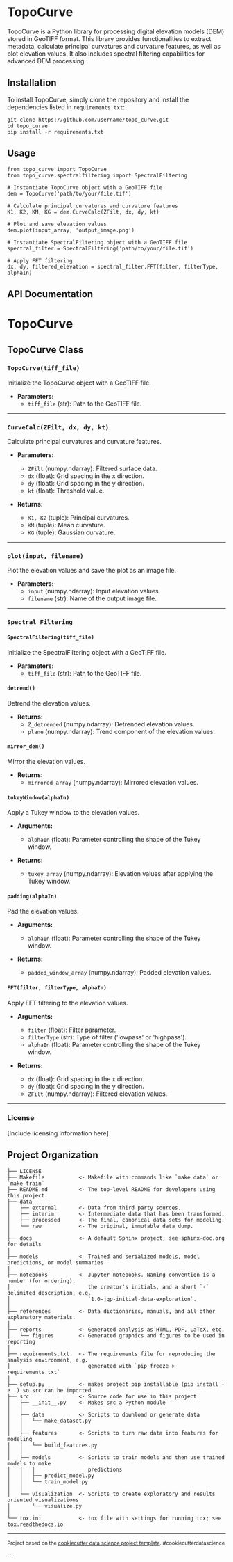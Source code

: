 # TopoCurve

TopoCurve is a Python library for processing digital elevation models (DEM) stored in GeoTIFF format. This library provides functionalities to extract metadata, calculate principal curvatures and curvature features, as well as plot elevation values. It also includes spectral filtering capabilities for advanced DEM processing.

## Installation

To install TopoCurve, simply clone the repository and install the dependencies listed in `requirements.txt`:

```
git clone https://github.com/username/topo_curve.git
cd topo_curve
pip install -r requirements.txt
```

## Usage

```
from topo_curve import TopoCurve
from topo_curve.spectralfiltering import SpectralFiltering

# Instantiate TopoCurve object with a GeoTIFF file
dem = TopoCurve('path/to/your/file.tif')

# Calculate principal curvatures and curvature features
K1, K2, KM, KG = dem.CurveCalc(ZFilt, dx, dy, kt)

# Plot and save elevation values
dem.plot(input_array, 'output_image.png')

# Instantiate SpectralFiltering object with a GeoTIFF file
spectral_filter = SpectralFiltering('path/to/your/file.tif')

# Apply FFT filtering
dx, dy, filtered_elevation = spectral_filter.FFT(filter, filterType, alphaIn)
```

## API Documentation

# TopoCurve

## TopoCurve Class

### `TopoCurve(tiff_file)`

Initialize the TopoCurve object with a GeoTIFF file.

- **Parameters:**
  - `tiff_file` (str): Path to the GeoTIFF file.

---

### `CurveCalc(ZFilt, dx, dy, kt)`

Calculate principal curvatures and curvature features.

- **Parameters:**

  - `ZFilt` (numpy.ndarray): Filtered surface data.
  - `dx` (float): Grid spacing in the x direction.
  - `dy` (float): Grid spacing in the y direction.
  - `kt` (float): Threshold value.

- **Returns:**
  - `K1, K2` (tuple): Principal curvatures.
  - `KM` (tuple): Mean curvature.
  - `KG` (tuple): Gaussian curvature.

---

### `plot(input, filename)`

Plot the elevation values and save the plot as an image file.

- **Parameters:**
  - `input` (numpy.ndarray): Input elevation values.
  - `filename` (str): Name of the output image file.

---

### `Spectral Filtering`

#### `SpectralFiltering(tiff_file)`

Initialize the SpectralFiltering object with a GeoTIFF file.

- **Parameters:**
  - `tiff_file` (str): Path to the GeoTIFF file.

#### `detrend()`

Detrend the elevation values.

- **Returns:**
  - `Z_detrended` (numpy.ndarray): Detrended elevation values.
  - `plane` (numpy.ndarray): Trend component of the elevation values.

#### `mirror_dem()`

Mirror the elevation values.

- **Returns:**
  - `mirrored_array` (numpy.ndarray): Mirrored elevation values.

#### `tukeyWindow(alphaIn)`

Apply a Tukey window to the elevation values.

- **Arguments:**

  - `alphaIn` (float): Parameter controlling the shape of the Tukey window.

- **Returns:**
  - `tukey_array` (numpy.ndarray): Elevation values after applying the Tukey window.

#### `padding(alphaIn)`

Pad the elevation values.

- **Arguments:**

  - `alphaIn` (float): Parameter controlling the shape of the Tukey window.

- **Returns:**
  - `padded_window_array` (numpy.ndarray): Padded elevation values.

#### `FFT(filter, filterType, alphaIn)`

Apply FFT filtering to the elevation values.

- **Arguments:**

  - `filter` (float): Filter parameter.
  - `filterType` (str): Type of filter ('lowpass' or 'highpass').
  - `alphaIn` (float): Parameter controlling the shape of the Tukey window.

- **Returns:**
  - `dx` (float): Grid spacing in the x direction.
  - `dy` (float): Grid spacing in the y direction.
  - `ZFilt` (numpy.ndarray): Filtered elevation values.

---

### License

[Include licensing information here]

## Project Organization

    ├── LICENSE
    ├── Makefile           <- Makefile with commands like `make data` or `make train`
    ├── README.md          <- The top-level README for developers using this project.
    ├── data
    │   ├── external       <- Data from third party sources.
    │   ├── interim        <- Intermediate data that has been transformed.
    │   ├── processed      <- The final, canonical data sets for modeling.
    │   └── raw            <- The original, immutable data dump.
    │
    ├── docs               <- A default Sphinx project; see sphinx-doc.org for details
    │
    ├── models             <- Trained and serialized models, model predictions, or model summaries
    │
    ├── notebooks          <- Jupyter notebooks. Naming convention is a number (for ordering),
    │                         the creator's initials, and a short `-` delimited description, e.g.
    │                         `1.0-jqp-initial-data-exploration`.
    │
    ├── references         <- Data dictionaries, manuals, and all other explanatory materials.
    │
    ├── reports            <- Generated analysis as HTML, PDF, LaTeX, etc.
    │   └── figures        <- Generated graphics and figures to be used in reporting
    │
    ├── requirements.txt   <- The requirements file for reproducing the analysis environment, e.g.
    │                         generated with `pip freeze > requirements.txt`
    │
    ├── setup.py           <- makes project pip installable (pip install -e .) so src can be imported
    ├── src                <- Source code for use in this project.
    │   ├── __init__.py    <- Makes src a Python module
    │   │
    │   ├── data           <- Scripts to download or generate data
    │   │   └── make_dataset.py
    │   │
    │   ├── features       <- Scripts to turn raw data into features for modeling
    │   │   └── build_features.py
    │   │
    │   ├── models         <- Scripts to train models and then use trained models to make
    │   │   │                 predictions
    │   │   ├── predict_model.py
    │   │   └── train_model.py
    │   │
    │   └── visualization  <- Scripts to create exploratory and results oriented visualizations
    │       └── visualize.py
    │
    └── tox.ini            <- tox file with settings for running tox; see tox.readthedocs.io

---

<p><small>Project based on the <a target="_blank" href="https://drivendata.github.io/cookiecutter-data-science/">cookiecutter data science project template</a>. #cookiecutterdatascience</small></p>
```
